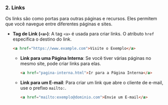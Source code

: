 ### 2. Links

Os links são como portas para outras páginas e recursos. Eles permitem que você navegue entre diferentes páginas e sites.

- **Tag de Link (`<a>`)**:
  A tag `<a>` é usada para criar links. O atributo `href` especifica o destino do link.

  ```html
  <a href="https://www.example.com">Visite o Exemplo</a>
  ```

  - **Link para uma Página Interna**:
    Se você tiver várias páginas no mesmo site, pode criar links para elas.
    ```html
    <a href="pagina-interna.html">Ir para a Página Interna</a>
    ```

  - **Link para um E-mail**:
    Para criar um link que abre o cliente de e-mail, use o prefixo `mailto:`.
    ```html
    <a href="mailto:exemplo@dominio.com">Envie um E-mail</a>
    ```

